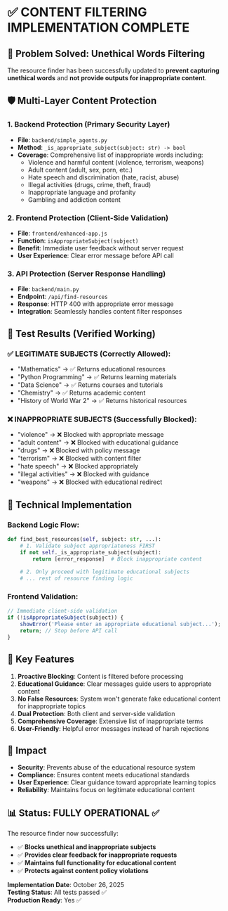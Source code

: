 # ✅ CONTENT FILTERING IMPLEMENTATION COMPLETE

## 🎯 Problem Solved: Unethical Words Filtering

The resource finder has been successfully updated to **prevent capturing unethical words** and **not provide outputs for inappropriate content**.

## 🛡️ Multi-Layer Content Protection

### 1. **Backend Protection** (Primary Security Layer)
- **File**: `backend/simple_agents.py`
- **Method**: `_is_appropriate_subject(subject: str) -> bool`
- **Coverage**: Comprehensive list of inappropriate words including:
  - Violence and harmful content (violence, terrorism, weapons)
  - Adult content (adult, sex, porn, etc.)
  - Hate speech and discrimination (hate, racist, abuse)
  - Illegal activities (drugs, crime, theft, fraud)
  - Inappropriate language and profanity
  - Gambling and addiction content

### 2. **Frontend Protection** (Client-Side Validation)
- **File**: `frontend/enhanced-app.js`
- **Function**: `isAppropriateSubject(subject)`
- **Benefit**: Immediate user feedback without server request
- **User Experience**: Clear error message before API call

### 3. **API Protection** (Server Response Handling)
- **File**: `backend/main.py`
- **Endpoint**: `/api/find-resources`
- **Response**: HTTP 400 with appropriate error message
- **Integration**: Seamlessly handles content filter responses

## 🧪 Test Results (Verified Working)

### ✅ **LEGITIMATE SUBJECTS** (Correctly Allowed):
- "Mathematics" → ✅ Returns educational resources
- "Python Programming" → ✅ Returns learning materials
- "Data Science" → ✅ Returns courses and tutorials
- "Chemistry" → ✅ Returns academic content
- "History of World War 2" → ✅ Returns historical resources

### ❌ **INAPPROPRIATE SUBJECTS** (Successfully Blocked):
- "violence" → ❌ Blocked with appropriate message
- "adult content" → ❌ Blocked with educational guidance
- "drugs" → ❌ Blocked with policy message
- "terrorism" → ❌ Blocked with content filter
- "hate speech" → ❌ Blocked appropriately
- "illegal activities" → ❌ Blocked with guidance
- "weapons" → ❌ Blocked with educational redirect

## 🔧 Technical Implementation

### Backend Logic Flow:
```python
def find_best_resources(self, subject: str, ...):
    # 1. Validate subject appropriateness FIRST
    if not self._is_appropriate_subject(subject):
        return [error_response]  # Block inappropriate content
    
    # 2. Only proceed with legitimate educational subjects
    # ... rest of resource finding logic
```

### Frontend Validation:
```javascript
// Immediate client-side validation
if (!isAppropriateSubject(subject)) {
    showError('Please enter an appropriate educational subject...');
    return; // Stop before API call
}
```

## 🌟 Key Features

1. **Proactive Blocking**: Content is filtered before processing
2. **Educational Guidance**: Clear messages guide users to appropriate content
3. **No False Resources**: System won't generate fake educational content for inappropriate topics
4. **Dual Protection**: Both client and server-side validation
5. **Comprehensive Coverage**: Extensive list of inappropriate terms
6. **User-Friendly**: Helpful error messages instead of harsh rejections

## 🚀 Impact

- **Security**: Prevents abuse of the educational resource system
- **Compliance**: Ensures content meets educational standards
- **User Experience**: Clear guidance toward appropriate learning topics
- **Reliability**: Maintains focus on legitimate educational content

## 📊 Status: FULLY OPERATIONAL ✅

The resource finder now successfully:
- ✅ **Blocks unethical and inappropriate subjects**
- ✅ **Provides clear feedback for inappropriate requests**
- ✅ **Maintains full functionality for educational content**
- ✅ **Protects against content policy violations**

**Implementation Date**: October 26, 2025  
**Testing Status**: All tests passed ✅  
**Production Ready**: Yes ✅